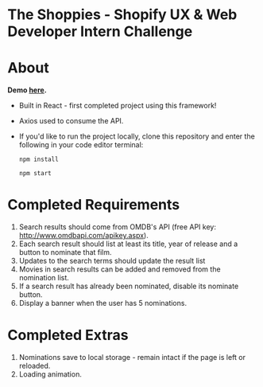 # The Shoppies - Shopify UX & Web Developer Intern Challenge

# About 
**Demo [here](https://focused-hermann-fb5dff.netlify.app/).**
- Built in React - first completed project using this framework!
- Axios used to consume the API.
- If you'd like to run the project locally, clone this repository and enter the following in your code editor terminal:

  `npm install`

  `npm start`

# Completed Requirements
1. Search results should come from OMDB's API (free API key: http://www.omdbapi.com/apikey.aspx).
2. Each search result should list at least its title, year of release and a button to nominate that film.
3. Updates to the search terms should update the result list
4. Movies in search results can be added and removed from the nomination list.
5. If a search result has already been nominated, disable its nominate button.
6. Display a banner when the user has 5 nominations. 

# Completed Extras
1. Nominations save to local storage - remain intact if the page is left or reloaded.
2. Loading animation.


